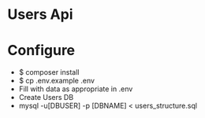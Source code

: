 Users Api
==

Configure
===

  - $ composer install
  - $ cp .env.example .env
  - Fill with data as appropriate in .env
  - Create Users DB
  - mysql -u[DBUSER] -p [DBNAME] < users_structure.sql

